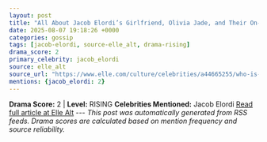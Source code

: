 ```yaml
---
layout: post
title: "All About Jacob Elordi’s Girlfriend, Olivia Jade, and Their On-Off Relationship History"
date: 2025-08-07 19:18:26 +0000
categories: gossip
tags: [jacob-elordi, source-elle_alt, drama-rising]
drama_score: 2
primary_celebrity: jacob_elordi
source: elle_alt
source_url: "https://www.elle.com/culture/celebrities/a44665255/who-is-jacobi-elordi-girlfriend/"
mentions: {jacob_elordi: 2}
---
```


**Drama Score:** 2 | **Level:** RISING **Celebrities Mentioned:** Jacob Elordi [Read full article at Elle Alt](https://www.elle.com/culture/celebrities/a44665255/who-is-jacobi-elordi-girlfriend/) --- *This post was automatically generated from RSS feeds. Drama scores are calculated based on mention frequency and source reliability.*